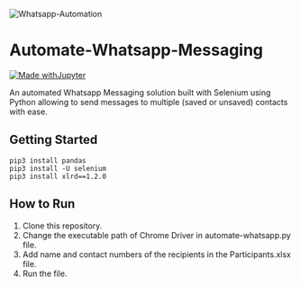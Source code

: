 ![Whatsapp-Automation](https://cdn3.notifyvisitors.com/blog/wp-content/uploads/2019/12/11071620/capability-n-features-banner1.jpg)
# Automate-Whatsapp-Messaging
[![Made withJupyter](https://img.shields.io/badge/Made%20with-Jupyter-orange?style=for-the-badge&logo=Jupyter)](https://jupyter.org/try)

An automated Whatsapp Messaging solution built with Selenium using Python allowing to send messages to multiple (saved or unsaved) contacts with ease.

## Getting Started
```
pip3 install pandas
pip3 install -U selenium
pip3 install xlrd==1.2.0
```

## How to Run
<ol>
  <li>Clone this repository.</li>
  <li>Change the executable path of Chrome Driver in automate-whatsapp.py file.</li>
  <li>Add name and contact numbers of the recipients in the Participants.xlsx file.</li>
  <li>Run the file.</li>
</ol>


  
  
